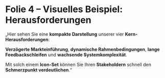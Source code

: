 # Folie 4 – Visuelles Beispiel: Herausforderungen

„Hier sehen Sie eine **kompakte Darstellung** unserer vier **Kern-Herausforderungen**:

**Verzögerte Markteinführung**, **dynamische Rahmenbedingungen**, **lange Feedback­schleifen** und **wachsende System­komplexität**.

Mit solch einem **Icon-Set** können Sie Ihren **Stakeholdern** schnell den **Schmerzpunkt verdeutlichen**.“
